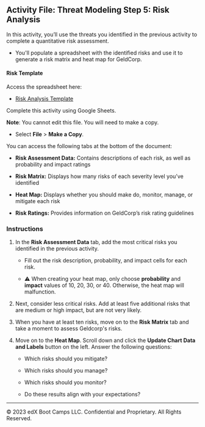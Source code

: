 ## Activity File: Threat Modeling Step 5: Risk Analysis

In this activity, you’ll use the threats you identified in the previous activity to complete a quantitative risk assessment. 

- You'll populate a spreadsheet with the identified risks and use it to generate a risk matrix and heat map for GeldCorp.


#### Risk Template

Access the spreadsheet here: 

- [Risk Analysis Template](https://docs.google.com/spreadsheets/d/1gwNSDxTnVOv7d8PXXZCjZl00ymtKwQjkWCKD1IaMC-A/copy) 

Complete this activity using Google Sheets.

**Note**: You cannot edit this file. You will need to make a copy.

- Select **File** > **Make a Copy**.

You can access the following tabs at the bottom of the document: 

  - **Risk Assessment Data:** Contains descriptions of each risk, as well as probability and impact ratings

  - **Risk Matrix:** Displays how many risks of each severity level you’ve identified
  
  - **Heat Map:** Displays whether you should make do, monitor, manage, or mitigate each risk

  - **Risk Ratings:** Provides information on GeldCorp’s risk rating guidelines

### Instructions

1. In the **Risk Assessment Data** tab, add the most critical risks you identified in the previous activity. 

   - Fill out the risk description, probability, and impact cells for each risk.

   - :warning: When creating your heat map, only choose **probability** and **impact** values of 10, 20, 30, or 40.  Otherwise, the heat map will malfunction.

2. Next, consider less critical risks. Add at least five additional risks that are medium or high impact, but are not very likely.
 
3. When you have at least ten risks, move on to the **Risk Matrix** tab and take a moment to assess Geldcorp's risks. 

4. Move on to the **Heat Map**. Scroll down and click the **Update Chart Data and Labels** button on the left. Answer the following questions:

    - Which risks should you mitigate?
      
    - Which risks should you manage?

    - Which risks should you monitor?

    - Do these results align with your expectations?

--- 
© 2023 edX Boot Camps LLC. Confidential and Proprietary. All Rights Reserved.
